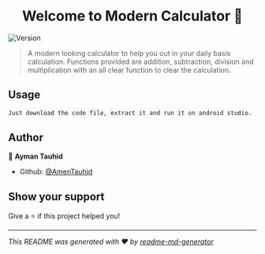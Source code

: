<h1 align="center">Welcome to Modern Calculator 👋</h1>
<p>
  <img alt="Version" src="https://img.shields.io/badge/version-1.0-blue.svg?cacheSeconds=2592000" />
</p>

> A modern looking calculator to help you out in your daily basis calculation. Functions provided are addition, subtraction, division and multiplication with an all clear function to clear the calculation.

## Usage

```sh
Just download the code file, extract it and run it on android studio.
```

## Author

👤 **Ayman Tauhid**

* Github: [@AmenTauhid](https://github.com/AmenTauhid)

## Show your support

Give a ⭐️ if this project helped you!

***
_This README was generated with ❤️ by [readme-md-generator](https://github.com/kefranabg/readme-md-generator)_

